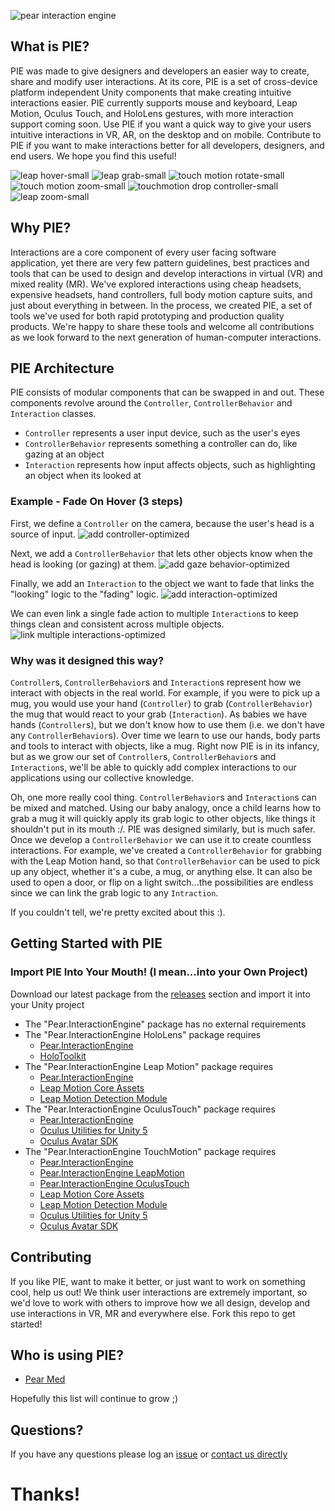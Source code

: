 ![pear interaction engine](https://cloud.githubusercontent.com/assets/2764891/23945931/a249de04-0935-11e7-9390-f0ea3d58846c.png)

## What is PIE?
PIE was made to give designers and developers an easier way to create, share and modify user interactions. At its core, PIE is a set of cross-device platform independent Unity components that make creating intuitive interactions easier. PIE currently supports mouse and keyboard, Leap Motion, Oculus Touch, and HoloLens gestures, with more interaction support coming soon. Use PIE if you want a quick way to give your users intuitive interactions in VR, AR, on the desktop and on mobile. Contribute to PIE if you want to make interactions better for all developers, designers, and end users. We hope you find this useful!

![leap hover-small](https://cloud.githubusercontent.com/assets/2764891/22951407/eb0da21c-f2bd-11e6-916c-ff6219d49eb6.gif)
![leap grab-small](https://cloud.githubusercontent.com/assets/2764891/22951403/eb081d74-f2bd-11e6-9382-9c9d43570bb3.gif)
![touch motion rotate-small](https://cloud.githubusercontent.com/assets/2764891/22951404/eb089010-f2bd-11e6-91d8-c4dd47f8e097.gif)
![touch motion zoom-small](https://cloud.githubusercontent.com/assets/2764891/22951406/eb0b8676-f2bd-11e6-899b-b28ffd08f8f1.gif)
![touchmotion drop controller-small](https://cloud.githubusercontent.com/assets/2764891/22951402/eb079b92-f2bd-11e6-8a87-f30bff24c0b1.gif)
![leap zoom-small](https://cloud.githubusercontent.com/assets/2764891/22951405/eb0a088c-f2bd-11e6-9fb0-c5f80b485362.gif)

## Why PIE?
Interactions are a core component of every user facing software application, yet there are very few pattern guidelines, best practices and tools that can be used to design and develop interactions in virtual (VR) and mixed reality (MR). We've explored interactions using cheap headsets, expensive headsets, hand controllers, full body motion capture suits, and just about everything in between. In the process, we created PIE, a set of tools we've used for both rapid prototyping and production quality products. We're happy to share these tools and welcome all contributions as we look forward to the next generation of human-computer interactions.

## PIE Architecture
PIE consists of modular components that can be swapped in and out. These components revolve around the `Controller`, `ControllerBehavior` and `Interaction` classes.
- `Controller` represents a user input device, such as the user's eyes
- `ControllerBehavior` represents something a controller can do, like gazing at an object
- `Interaction` represents how input affects objects, such as highlighting an object when its looked at 

### Example - Fade On Hover (3 steps)

First, we define a `Controller` on the camera, because the user's head is a source of input.
![add controller-optimized](https://cloud.githubusercontent.com/assets/2764891/23585694/aca8a00a-0139-11e7-991b-356de8a67fc5.gif)

Next, we add a `ControllerBehavior` that lets other objects know when the head is looking (or gazing) at them.
![add gaze behavior-optimized](https://cloud.githubusercontent.com/assets/2764891/23585729/946d73ca-013a-11e7-8fb2-5b8c818749c1.gif)

Finally, we add an `Interaction` to the object we want to fade that links the "looking" logic to the "fading" logic.
![add interaction-optimized](https://cloud.githubusercontent.com/assets/2764891/23585857/7ce7d698-013d-11e7-8f19-2575f453077a.gif)

We can even link a single fade action to multiple `Interaction`s to keep things clean and consistent across multiple objects.
![link multiple interactions-optimized](https://cloud.githubusercontent.com/assets/2764891/23626811/055c0afa-0263-11e7-868c-b5b19d88ff29.gif)

### Why was it designed this way?
`Controller`s, `ControllerBehavior`s and `Interaction`s represent how we interact with objects in the real world. For example, if you were to pick up a mug, you would use your hand (`Controller`) to grab (`ControllerBehavior`) the mug that would react to your grab (`Interaction`). As babies we have hands (`Controller`s), but we don't know how to use them (i.e. we don't have any `ControllerBehavior`s). Over time we learn to use our hands, body parts and tools to interact with objects, like a mug. Right now PIE is in its infancy, but as we grow our set of `Controller`s, `ControllerBehavior`s and `Interaction`s, we'll be able to quickly add complex interactions to our applications using our collective knowledge.

Oh, one more really cool thing. `ControllerBehavior`s and `Interaction`s can be mixed and matched. Using our baby analogy, once a child learns how to grab a mug it will quickly apply its grab logic to other objects, like things it shouldn't put in its mouth :/. PIE was designed similarly, but is much safer. Once we develop a `ControllerBehavior` we can use it to create countless interactions. For example, we've created a `ControllerBehavior` for grabbing with the Leap Motion hand, so that `ControllerBehavior` can be used to pick up any object, whether it's a cube, a mug, or anything else. It can also be used to open a door, or flip on a light switch...the possibilities are endless since we can link the grab logic to any `Intraction`.

If you couldn't tell, we're pretty excited about this :).

## Getting Started with PIE

### Import PIE Into Your Mouth! (I mean...into your Own Project)
Download our latest package from the [releases](https://github.com/PearMed/Pear-Interaction-Engine/releases) section and import it into your Unity project
* The "Pear.InteractionEngine" package has no external requirements
* The "Pear.InteractionEngine HoloLens" package requires
  * [Pear.InteractionEngine](https://github.com/PearMed/Pear-Interaction-Engine/releases)
  * [HoloToolkit](https://github.com/Microsoft/HoloToolkit-Unity/blob/master/GettingStarted.md)
* The "Pear.InteractionEngine Leap Motion" package requires
  * [Pear.InteractionEngine](https://github.com/PearMed/Pear-Interaction-Engine/releases)
  * [Leap Motion Core Assets](https://developer.leapmotion.com/unity#100)
  * [Leap Motion Detection Module](https://developer.leapmotion.com/unity#100)
* The "Pear.InteractionEngine OculusTouch" package requires
  * [Pear.InteractionEngine](https://github.com/PearMed/Pear-Interaction-Engine/releases)
  * [Oculus Utilities for Unity 5](https://developer.oculus.com/downloads/unity/)
  * [Oculus Avatar SDK](https://developer.oculus.com/downloads/unity/)
* The "Pear.InteractionEngine TouchMotion" package requires
  * [Pear.InteractionEngine](https://github.com/PearMed/Pear-Interaction-Engine/releases)
  * [Pear.InteractionEngine LeapMotion](https://github.com/PearMed/Pear-Interaction-Engine/releases)
  * [Pear.InteractionEngine OculusTouch](https://github.com/PearMed/Pear-Interaction-Engine/releases)
  * [Leap Motion Core Assets](https://developer.leapmotion.com/unity#100)
  * [Leap Motion Detection Module](https://developer.leapmotion.com/unity#100)
  * [Oculus Utilities for Unity 5](https://developer.oculus.com/downloads/unity/)
  * [Oculus Avatar SDK](https://developer.oculus.com/downloads/unity/)

## Contributing
If you like PIE, want to make it better, or just want to work on something cool, help us out! We think user interactions are extremely important, so we'd love to work with others to improve how we all design, develop and use interactions in VR, MR and everywhere else. Fork this repo to get started!

## Who is using PIE?
- [Pear Med](http://www.pearmedical.com)

Hopefully this list will continue to grow ;)

## Questions?
If you have any questions please log an [issue](https://github.com/PearMed/Pear-Interaction-Engine/issues) or [contact us directly](http://www.pearmedical.com/contact.html)

# Thanks!
